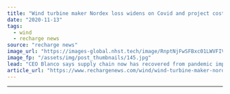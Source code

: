 ```yaml
---
title: "Wind turbine maker Nordex loss widens on Covid and project costs"
date: "2020-11-13"
tags: 
  - wind
  - recharge news
source: "recharge news"
image_url: "https://images-global.nhst.tech/image/RnptNjFwSFBxc01LWVFIVFFtRnUyMUFOSzlNVTc1NUdMcy82UkF2dlpEOD0=/nhst/binary/1e80e5be50372529b8641c7b76fae08c"
image_fp: "/assets/img/post_thumbnails/145.jpg"
lead: "CEO Blanco says supply chain now has recovered from pandemic impacts and the OEM has raised its manufacturing base to 6GW"
article_url: "https://www.rechargenews.com/wind/wind-turbine-maker-nordex-loss-widens-on-covid-and-project-costs/2-1-912276"
---
```


---

